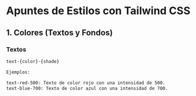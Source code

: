 # Apuntes de Estilos con Tailwind CSS

## 1. Colores (Textos y Fondos)

### Textos
```html
text-{color}-{shade}

Ejemplos:

text-red-500: Texto de color rojo con una intensidad de 500.
text-blue-700: Texto de color azul con una intensidad de 700.
